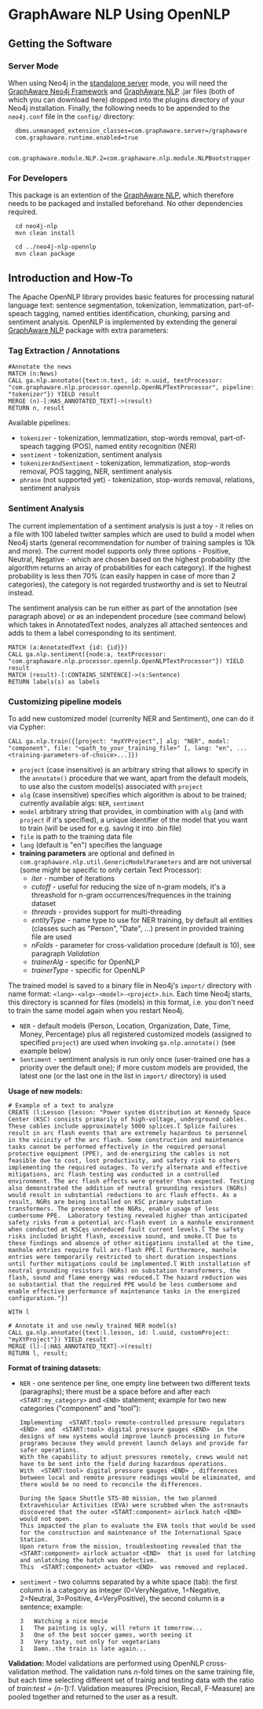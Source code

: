 GraphAware NLP Using OpenNLP
==========================================

Getting the Software
---------------------

### Server Mode
When using Neo4j in the <a href="http://docs.neo4j.org/chunked/stable/server-installation.html" target="_blank">standalone server</a> mode, you will need the <a href="https://github.com/graphaware/neo4j-framework" target="_blank">GraphAware Neo4j Framework</a> and <a href="https://github.com/graphaware/neo4j-nlp" target="_blank">GraphAware NLP</a> .jar files (both of which you can download here) dropped into the plugins directory of your Neo4j installation. Finally, the following needs to be appended to the `neo4j.conf` file in the `config/` directory:

```
  dbms.unmanaged_extension_classes=com.graphaware.server=/graphaware
  com.graphaware.runtime.enabled=true

  com.graphaware.module.NLP.2=com.graphaware.nlp.module.NLPBootstrapper
```

### For Developers
This package is an extention of the <a href="https://github.com/graphaware/neo4j-nlp" target="_blank">GraphAware NLP</a>, which therefore needs to be packaged and installed beforehand. No other dependencies required.

```
  cd neo4j-nlp
  mvn clean install

  cd ../neo4j-nlp-opennlp
  mvn clean package
```


Introduction and How-To
-------------------------

The Apache OpenNLP library provides basic features for processing natural language text: sentence segmentation, tokenization, lemmatization, part-of-speach tagging, named entities identification, chunking, parsing and sentiment analysis. OpenNLP is implemented by extending the general <a href="https://github.com/graphaware/neo4j-nlp" target="_blank">GraphAware NLP</a> package with extra parameters:

### Tag Extraction / Annotations
```
#Annotate the news
MATCH (n:News)
CALL ga.nlp.annotate({text:n.text, id: n.uuid, textProcessor: "com.graphaware.nlp.processor.opennlp.OpenNLPTextProcessor", pipeline: "tokenizer"}) YIELD result
MERGE (n)-[:HAS_ANNOTATED_TEXT]->(result)
RETURN n, result
```

Available pipelines:
  * `tokenizer` - tokenization, lemmatization, stop-words removal, part-of-speach tagging (POS), named entity recognition (NER)
  * `sentiment` - tokenization, sentiment analysis
  * `tokenizerAndSentiment` - tokenization, lemmatization, stop-words removal, POS tagging, NER, sentiment analysis
  * `phrase` (not supported yet) - tokenization, stop-words removal, relations, sentiment analysis

### Sentiment Analysis
The current implementation of a sentiment analysis is just a toy - it relies on a file with 100 labeled twitter samples which are used to build a model when Neo4j starts (general recommendation for number of training samples is 10k and more). The current model supports only three options - Positive, Neutral, Negative - which are chosen based on the highest probability (the algorithm returns an array of probabilities for each category). If the highest probability is less then 70% (can easily happen in case of more than 2 categories), the category is not regarded trustworthy and is set to Neutral instead.

The sentiment analysis can be run either as part of the annotation (see paragraph above) or as an independent procedure (see command below) which takes in AnnotatedText nodes, analyzes all attached sentences and adds to them a label corresponding to its sentiment.

```
MATCH (a:AnnotatedText {id: {id}})
CALL ga.nlp.sentiment({node:a, textProcessor: "com.graphaware.nlp.processor.opennlp.OpenNLPTextProcessor"}) YIELD result
MATCH (result)-[:CONTAINS_SENTENCE]->(s:Sentence) 
RETURN labels(s) as labels
```

### Customizing pipeline models
To add new customized model (currenlty NER and Sentiment), one can do it via Cypher:
```
CALL ga.nlp.train({[project: "myXYProject",] alg: "NER", model: "component", file: "<path_to_your_training_file>" [, lang: "en", ...<training-parameters-of-choice>...]})
```
  * `project` (case insensitive) is an arbitrary string that allows to specify in the `annotate()` procedure that we want, apart from the default models, to use also the custom model(s) associated with `project`
  * `alg` (case insensitive) specifies which algorithm is about to be trained; currently available algs: `NER`, `sentiment`
  * `model` arbitrary string that provides, in combination with `alg` (and with `project` if it's specified), a unique identifier of the model that you want to train (will be used for e.g. saving it into .bin file)
  * `file` is path to the training data file
  * `lang` (default is "en") specifies the language
  * **training parameters** are optional and defined in `com.graphaware.nlp.util.GenericModelParameters` and are not universal (some might be specific to only certain Text Processor):
    * *iter* - number of iterations
    * *cutoff* - useful for reducing the size of n-gram models, it's a threashold for n-gram occurrences/frequences in the training dataset
    * *threads* - provides support for multi-threading
    * *entityType* - name type to use for NER training, by default all entities (classes such as "Person", "Date", ...) present in provided training file are used
    * *nFolds* - parameter for cross-validation procedure (default is 10), see paragraph *Validation*
    * *trainerAlg* - specific for OpenNLP
    * *trainerType* - specific for OpenNLP

The trained model is saved to a binary file in Neo4j's `import/` directory with name format: `<lang>-<alg>-<model>-<project>.bin`. Each time Neo4j starts, this directory is scanned for files (models) in this format, i.e. you don't need to train the same model again when you restart Neo4j.
  * `NER` - default models (Person, Location, Organization, Date, Time, Money, Percentage) plus all registered customized models (assigned to specified `project`) are used when invoking `ga.nlp.annotate()` (see example below)
  * `Sentiment` - sentiment analysis is run only once (user-trained one has a priority over the default one); if more custom models are provided, the latest one (or the last one in the list in `import/` directory) is used

**Usage of new models:**
```
# Example of a text to analyze
CREATE (l:Lesson {lesson: "Power system distribution at Kennedy Space Center (KSC) consists primarily of high-voltage, underground cables. These cables include approximately 5000 splices.ľ Splice failures result in arc flash events that are extremely hazardous to personnel in the vicinity of the arc flash. Some construction and maintenance tasks cannot be performed effectively in the required personal protective equipment (PPE), and de-energizing the cables is not feasible due to cost, lost productivity, and safety risk to others implementing the required outages. To verify alternate and effective mitigations, arc flash testing was conducted in a controlled environment. The arc flash effects were greater than expected. Testing also demonstrated the addition of neutral grounding resistors (NGRs) would result in substantial reductions to arc flash effects. As a result, NGRs are being installed on KSC primary substation transformers. The presence of the NGRs, enable usage of less cumbersome PPE.  Laboratory testing revealed higher than anticipated safety risks from a potential arc-flash event in a manhole environment when conducted at KSCęs unreduced fault current levels.ľ The safety risks included bright flash, excessive sound, and smoke.ľľ Due to these findings and absence of other mitigations installed at the time, manhole entries require full arc-flash PPE.ľ Furthermore, manhole entries were temporarily restricted to short duration inspections until further mitigations could be implemented.ľ With installation of neutral grounding resistors (NGRs) on substation transformers, the flash, sound and flame energy was reduced.ľ The hazard reduction was so substantial that the required PPE would be less cumbersome and enable effective performance of maintenance tasks in the energized configuration."})

WITH l

# Annotate it and use newly trained NER model(s)
CALL ga.nlp.annotate({text:l.lesson, id: l.uuid, customProject: "myXYProject"}) YIELD result
MERGE (l)-[:HAS_ANNOTATED_TEXT]->(result)
RETURN l, result;
```

**Format of training datasets:**
  * `NER` - one sentence per line, one empty line between two different texts (paragraphs); there must be a space before and after each `<START:my_category>` and `<END>` statement; example for two new categories ("component" and "tool"):
    ```
    Implementing  <START:tool> remote-controlled pressure regulators <END>  and  <START:tool> digital pressure gauges <END>  in the designs of new systems would improve launch processing in future programs because they would prevent launch delays and provide for safer operations.
    With the capability to adjust pressures remotely, crews would not have to be sent into the field during hazardous operations.
    With  <START:tool> digital pressure gauges <END> , differences between local and remote pressure readings would be eliminated, and there would be no need to reconcile the differences.

    During the Space Shuttle STS-80 mission, the two planned Extravehicular Activities (EVA) were scrubbed when the astronauts discovered that the outer <START:component> airlock hatch <END> would not open.
    This impacted the plan to evaluate the EVA tools that would be used for the construction and maintenance of the International Space Station.
    Upon return from the mission, troubleshooting revealed that the  <START:component> airlock actuator <END>  that is used for latching and unlatching the hatch was defective.
    This  <START:component> actuator <END>  was removed and replaced.
    ```
  * `sentiment` - two columns separated by a white space (tab): the first column is a category as integer (0=VeryNegative, 1=Negative, 2=Neutral, 3=Positive, 4=VeryPositive), the second column is a sentence; example:
    ```
    3   Watching a nice movie
    1   The painting is ugly, will return it tomorrow...
    3   One of the best soccer games, worth seeing it
    3   Very tasty, not only for vegetarians
    1   Damn..the train is late again...
    ```

**Validation:**
Model validations are performed using OpenNLP cross-validation method. The validation runs *n*-fold times on the same training file, but each time selecting different set of trainig and testing data with the ratio of *train:test = (n-1):1*. Validation measures (Precision, Recall, F-Measure) are pooled together and returned to the user as a result.
